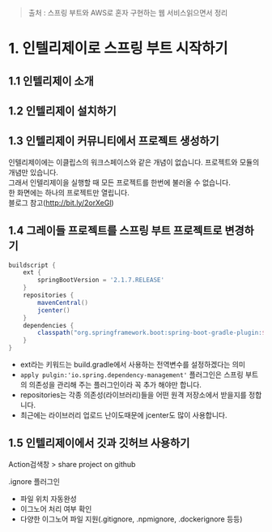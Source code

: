 > 출처 :  스프링 부트와 AWS로 혼자 구현하는 웹 서비스읽으면서 정리

# 1. 인텔리제이로 스프링 부트 시작하기
## 1.1 인텔리제이 소개
## 1.2 인텔리제이 설치하기
## 1.3 인텔리제이 커뮤니티에서 프로젝트 생성하기
인텔리제이에는 이클립스의 워크스페이스와 같은 개념이 없습니다.
프로젝트와 모듈의 개념만 있습니다.  
그래서 인텔리제이을 실행할 때 모든 프로젝트를 한번에 불러올 수 없습니다.  
한 화면에는 하나의 프로젝트만 열립니다.  
블로그 참고(http://bit.ly/2orXeGl)  

## 1.4 그레이들 프로젝트를 스프링 부트 프로젝트로 변경하기
```groovy
buildscript {
    ext {
        springBootVersion = '2.1.7.RELEASE'
    }
    repositories {
        mavenCentral()
        jcenter()
    }
    dependencies {
        classpath("org.springframework.boot:spring-boot-gradle-plugin:$(springBootVersion}")
    }
}
```

- ext라는 키워드는 build.gradle에서 사용하는 전역변수를 설정하겠다는 의미
- `apply pulgin:'io.spring.dependency-management'` 플러그인은 스프링 부트의 의존성을 관리해 주는 플러그인이라 꼭 추가 해야만 합니다.
- repositories는 각종 의존성(라이브러리)들을 어떤 원격 저장소에서 받을지를 정합니다.
- 최근에는 라이브러리 업로드 난이도때문에 jcenter도 많이 사용합니다.

## 1.5 인텔리제이에서 깃과 깃허브 사용하기
Action검색창 > share project on github

.ignore 플러그인  
- 파일 위치 자동완성
- 이그노어 처리 여부 확인
- 다양한 이그노어 파일 지원(.gitignore, .npmignore, .dockerignore 등등)

